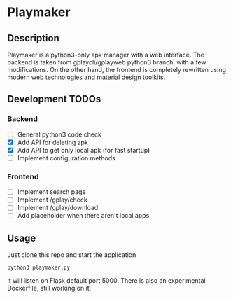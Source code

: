 # Playmaker

## Description

Playmaker is a python3-only apk manager with a web interface. The backend is taken from gplaycli/gplayweb python3 branch, with a few modifications.
On the other hand, the frontend is completely rewritten using modern web technologies and material design toolkits.

## Development TODOs

### Backend
- [ ] General python3 code check
- [x] Add API for deleting apk
- [x] Add API to get only local apk (for fast startup)
- [ ] Implement configuration methods

### Frontend
- [ ] Implement search page
- [ ] Implement /gplay/check
- [ ] Implement /gplay/download
- [ ] Add placeholder when there aren't local apps

## Usage

Just clone this repo and start the application

```
python3 playmaker.py
```

it will listen on Flask default port 5000. There is also an experimental Dockerfile, still working on it.
